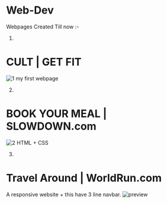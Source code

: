 # Web-Dev


Webpages Created Till now :-

1)
# CULT | GET FIT
![1](https://user-images.githubusercontent.com/90829704/140748298-abda5ea7-8e16-4b0c-bc8a-7a096a5bf540.png)
my first webpage  

2)
# BOOK YOUR MEAL | SLOWDOWN.com 
![2](https://user-images.githubusercontent.com/90829704/140748434-b9480cbc-2ada-422c-a667-b664f0feecd7.png)
HTML + CSS 

3)
# Travel Around | WorldRun.com
A responsive website + this have 3 line navbar.
![preview](https://user-images.githubusercontent.com/90829704/140748536-2d6e6b49-b26c-480a-91e2-f47a46a5fd2a.png)


